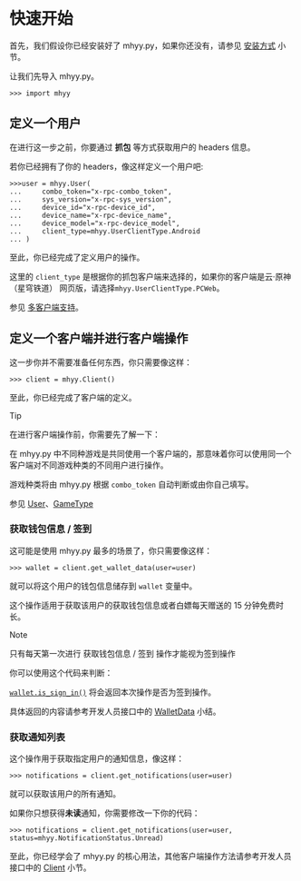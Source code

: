 # 快速开始

首先，我们假设你已经安装好了 mhyy.py，如果你还没有，请参见 [安装方式](../index.md#_4) 小节。

让我们先导入 mhyy.py。

```pycon
>>> import mhyy
```

## 定义一个用户

在进行这一步之前，你要通过 **抓包** 等方式获取用户的 headers 信息。

若你已经拥有了你的 headers，像这样定义一个用户吧:

```pycon
>>>user = mhyy.User(
...     combo_token="x-rpc-combo_token",
...     sys_version="x-rpc-sys_version",
...     device_id="x-rpc-device_id",
...     device_name="x-rpc-device_name",
...     device_model="x-rpc-device_model",
...     client_type=mhyy.UserClientType.Android
... )
```

至此，你已经完成了定义用户的操作。

这里的 `client_type` 是根据你的抓包客户端来选择的，如果你的客户端是云·原神（星穹铁道）
网页版，请选择`mhyy.UserClientType.PCWeb`。

参见 [多客户端支持](./multi_client_support.md)。

## 定义一个客户端并进行客户端操作

这一步你并不需要准备任何东西，你只需要像这样：

```pycon
>>> client = mhyy.Client()
```

至此，你已经完成了客户端的定义。

> [!Tip]
> 在进行客户端操作前，你需要先了解一下：
>
> 在 mhyy.py 中不同种游戏是共同使用一个客户端的，那意味着你可以使用同一个客户端对不同游戏种类的不同用户进行操作。
>
> 游戏种类将由 mhyy.py 根据 `combo_token` 自动判断或由你自己填写。
>
> 参见 [User](../api/interface.md#user)、[GameType](../api/interface.md#gametype)


### 获取钱包信息 / 签到

这可能是使用 mhyy.py 最多的场景了，你只需要像这样：

```pycon
>>> wallet = client.get_wallet_data(user=user)
```

就可以将这个用户的钱包信息储存到 `wallet` 变量中。

这个操作适用于获取该用户的获取钱包信息或者白嫖每天赠送的 15 分钟免费时长。

> [!Note]
>
>    只有每天第一次进行 获取钱包信息 / 签到 操作才能视为签到操作
>
>    你可以使用这个代码来判断：
>
>    [`wallet.is_sign_in()`](../api/interface.md#walletdata) 将会返回本次操作是否为签到操作。

具体返回的内容请参考开发人员接口中的 [WalletData](../api/interface.md#walletdata) 小结。

### 获取通知列表

这个操作用于获取指定用户的通知信息，像这样：

```pycon
>>> notifications = client.get_notifications(user=user)
```

就可以获取该用户的所有通知。

如果你只想获得**未读**通知，你需要修改一下你的代码：

```pycon
>>> notifications = client.get_notifications(user=user, status=mhyy.NotificationStatus.Unread)
```

至此，你已经学会了 mhyy.py 的核心用法，其他客户端操作方法请参考开发人员接口中的 [Client](../api/interface.md#client) 小节。